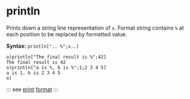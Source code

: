 # println

Prints down a string line representation of `x`. Format string contains `%` at each position to be replaced by formatted value.

**Syntax:** ```println[".. %";x..]```

```o
o)println["The final result is %";42]
The final result is 42
o)println["a is %, b is %";1;2 3 4 5]
a is 1, b is 2 3 4 5
o)
```

::: see
[print](/verbs/file/print.md)
[format](/verbs/string/format.md)
:::
